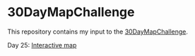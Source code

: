 # 30DayMapChallenge

This repository contains my input to the [30DayMapChallenge](https://github.com/tjukanovt/30DayMapChallenge).

Day 25: [Interactive map](https://anniinakovalainen.github.io/30dmc/)
